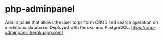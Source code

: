# php-adminpanel
Admin panel that allows the user to perform CRUD and search operation on a relational database. Deployed with Heroku and PostgreSQL. https://php-adminpanel.herokuapp.com/
